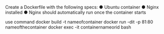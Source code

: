 Create a Dockerfile with the following specs:
 ● Ubuntu container
 ● Nginx installed
 ● Nginx should automatically run once the container starts

 use command docker build -t nameofcontainer
docker run -dit -p 81:80 nameofthecontainer
docker exec -it containernameorid bash
